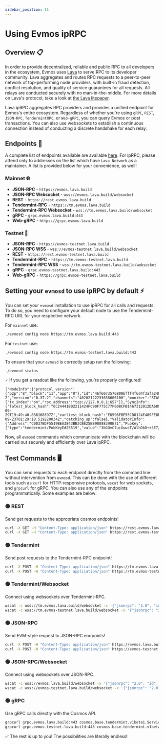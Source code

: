 ```yaml
---
sidebar_position: 11
---
```


# Using Evmos ipRPC

## Overview  📋

In order to provide decentralized, reliable and public RPC to all developers in the ecosystem, Evmos uses [Lava](https://www.lavanet.xyz/?utm_source=using-evmos-iprpc&utm_medium=evmos-academy&utm_campaign=evmos-iprpc) to serve RPC to its developer community. Lava aggregates and routes RPC requests to a peer-to-peer network of top-performing node providers, with built-in fraud detection, conflict resolution, and quality of service guarantees for all requests. All relays are conducted securely with no man-in-the-middle. For more details on Lava's protocol, take a look at [the Lava litepaper](https://litepaper.lavanet.xyz/?utm_source=using-evmos-iprpc&utm_medium=evmos-academy&utm_campaign=evmos-iprpc).

Lava ipRPC aggregates RPC providers and provides a unified endpoint for Evmos's entire ecosystem. Regardless of whether you're using `gRPC`, `REST`, `JSON-RPC`, `TendermintRPC`, or `Web-gRPC`, you can query Evmos or post transactions. You can also use websockets to establish a continuous connection instead of conducting a discrete handshake for each relay.


## Endpoints 🔗

A complete list of endpoints available are available [here](https://docs.evmos.org/develop/api/networks). For ipRPC, please attend only to addresses on the list which have `Lava Network` as a maintainer. A list is provided below for your convenience, as well!

### Mainnet 🌐

- **JSON-RPC** - `https://evmos.lava.build`
- **JSON-RPC Websocket** - `wss://evmos.lava.build/websocket`
- **REST** - `https://rest.evmos.lava.build`
- **Tendermint-RPC** - `https://tm.evmos.lava.build`
- **Tendermint-RPC Websocket** - `wss://tm.evmos.lava.build/websocket`
- **gRPC** - `grpc.evmos.lava.build:443`
- **Web-gRPC** - `https://grpc.evmos.lava.build`  

### Testnet 🧪

- **JSON-RPC** - `https://evmos-testnet.lava.build`
- **JSON-RPC WSS** - `wss://evmos-testnet.lava.build/websocket`
- **REST** - `https://rest.evmos-testnet.lava.build`
- **Tendermint-RPC** - `https://tm.evmos-testnet.lava.build`
- **Tendermint-RPC WSS** - `wss://tm.evmos-testnet.lava.build/websocket`
- **gRPC** - `grpc.evmos-testnet.lava.build:443`
- **Web-gRPC** - `https://grpc.evmos-testnet.lava.build`

## Setting your `evmosd` to use ipRPC by default ⚡

You can set your `evmosd` installation to use ipRPC for all calls and requests. To do so, you need to configure your default node to use the Tendermint-RPC URL for your respective network.

For `mainnet` use:
```bash
./evmosd config node https://tm.evmos.lava.build:443
```

For `testnet` use:
```bash
./evmosd config node https://tm.evmos-testnet.lava.build:443
```

To ensure that your `evmosd` is correctly setup run the following:
```bash
./evmosd status 
```

🗸 If you get a readout like the following, you're properly configured!

```
{"NodeInfo":{"protocol_version":{"p2p":"8","block":"11","app":"0"},"id":"46f6073576809bfff4f6d4f3afa2482cdc46fd4c","listen_addr":"65.109.92.240:656","network":"evmos_9001-2","version":"0.37.2","channels":"40202122233038606100","moniker":"STAVR","other":{"tx_index":"on","rpc_address":"tcp://127.0.0.1:657"}},"SyncInfo":{"latest_block_hash":"6C24441B02211424FC90F775C77F608CFB1467312012DA689FCCBB686431D8EF","latest_app_hash":"4155ABF2DAD78A96592EE6803D27D8AEF9C9BC3752A4AF4AE0361EFEC75DA450","latest_block_height":"16184253","latest_block_time":"2023-09-29T19:49:40.836168397Z","earliest_block_hash":"E6596EBE55CD8124E489FE8D844476B1B54AA9266C69993A65E42E3216735863","earliest_app_hash":"C8F8F714159B0F5F3F17691C6630C15E473C59EDD191D9212683DB5C5945CF9A","earliest_block_height":"16053048","earliest_block_time":"2023-09-23T01:29:18.519220034Z","catching_up":false},"ValidatorInfo":{"Address":"C0037EDF5519BEA3843BB2CBE25B890888390E71","PubKey":{"type":"tendermint/PubKeyEd25519","value":"3bGOvC7uiGuwcT/AlhDbD+zSE7/4ULy+2RxZ/drEwyU="},"VotingPower":"0"}}
```

Now, all `evmosd` commands which communicate with the blockchain will be carried out securely and efficiently over Lava ipRPC.


## Test Commands 🖥️

You can send requests to each endpoint directly from the command line without intervention from `evmosd`. This can be done with the use of different tools such as `curl` for HTTP-responsive protocols, `wscat` for web sockets, and `grpcurl` for gRPC. You can also use any of the endpoints programmatically. Some examples are below:


### 🟢 REST
Send get requests to the appropriate cosmos endpoints!
```bash
curl -X GET -H "Content-Type: application/json" https://rest.evmos.lava.build/cosmos/base/tendermint/v1beta1/blocks/latest
curl -X GET -H "Content-Type: application/json" https://rest.evmos-testnet.lava.build/cosmos/base/tendermint/v1beta1/blocks/latest
```

### 🟢 Tendermint
Send post requests to the Tendermint-RPC endpoint!
```bash
curl -X POST -H "Content-Type: application/json" https://tm.evmos.lava.build --data '{"jsonrpc": "2.0", "id": 1, "method": "status", "params": []}'
curl -X POST -H "Content-Type: application/json" https://tm.evmos-testnet.lava.build --data '{"jsonrpc": "2.0", "id": 1, "method": "status", "params": []}'
```

### 🟢 Tendermint/Websocket
Connect using websockets over Tendermint-RPC.
```bash
wscat -c wss://tm.evmos.lava.build/websocket -x '{"jsonrpc": "2.0", "id": 1, "method": "status", "params": []}'
wscat -c wss://tm.evmos-testnet.lava.build/websocket -x '{"jsonrpc": "2.0", "id": 1, "method": "status", "params": []}'
```

### 🟢 JSON-RPC
Send EVM-style request to JSON-RPC endpoints!
```bash
curl -X POST -H "Content-Type: application/json" https://evmos.lava.build --data '{"jsonrpc":"2.0","method":"eth_blockNumber","params":[],"id":1}'
curl -X POST -H "Content-Type: application/json" https://evmos-testnet.lava.build --data '{"jsonrpc":"2.0","method":"eth_blockNumber","params":[],"id":1}'
```

### 🟢 JSON-RPC/Websocket
Connect using websockets over JSON-RPC.
```bash
wscat -c wss://evmos.lava.build/websocket -x '{"jsonrpc": "2.0", "id": 1, "method": "eth_blockNumber", "params": []}'
wscat -c wss://evmos-testnet.lava.build/websocket -x '{"jsonrpc": "2.0", "id": 1, "method": "eth_blockNumber", "params": []}'
```

### 🟢 gRPC
Use gRPC calls directly with the Cosmos API.
```bash
grpcurl grpc.evmos.lava.build:443 cosmos.base.tendermint.v1beta1.Service/GetLatestBlock
grpcurl grpc.evmos-testnet.lava.build:443 cosmos.base.tendermint.v1beta1.Service/GetLatestBlock

```

✅ The rest is up to you! The possibilities are literally endless!